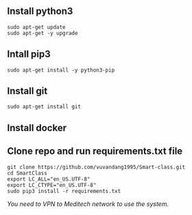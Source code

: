 ## Install python3

```
sudo apt-get update
sudo apt-get -y upgrade
```

## Intall pip3

`sudo apt-get install -y python3-pip`

## Install git

`sudo apt-get install git`

## Install docker

## Clone repo and run requirements.txt file

```
git clone https://github.com/vuvandang1995/Smart-class.git
cd SmartClass
export LC_ALL="en_US.UTF-8"
export LC_CTYPE="en_US.UTF-8"
sudo pip3 install -r requirements.txt
```


*You need to VPN to Meditech network to use the system.*
